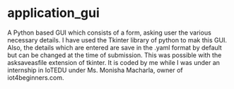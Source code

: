 # application_gui
A Python based GUI which consists of a form, asking user the various necessary details.
I have used the Tkinter library of python to mak this GUI. Also, the details which are entered are save in the .yaml format by default but can be changed at the time of submission. This was possible with the asksaveasfile extension of tkinter.
It is coded by me while I was under an internship in IoTEDU under Ms. Monisha Macharla, owner of iot4beginners.com.
